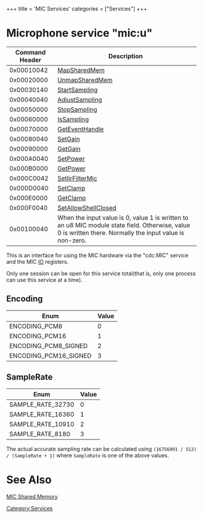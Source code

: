 +++
title = 'MIC Services'
categories = ["Services"]
+++

# Microphone service "mic:u"

| Command Header | Description                                                                                                                                               |
|----------------|-----------------------------------------------------------------------------------------------------------------------------------------------------------|
| 0x00010042     | [MapSharedMem](MIC:MapSharedMem "wikilink")                                                                                                               |
| 0x00020000     | [UnmapSharedMem](MIC:UnmapSharedMem "wikilink")                                                                                                           |
| 0x00030140     | [StartSampling](MICU:StartSampling "wikilink")                                                                                                            |
| 0x00040040     | [AdjustSampling](MICU:AdjustSampling "wikilink")                                                                                                          |
| 0x00050000     | [StopSampling](MICU:StopSampling "wikilink")                                                                                                              |
| 0x00060000     | [IsSampling](MICU:IsSampling "wikilink")                                                                                                                  |
| 0x00070000     | [GetEventHandle](MICU:GetEventHandle "wikilink")                                                                                                          |
| 0x00080040     | [SetGain](MICU:SetGain "wikilink")                                                                                                                        |
| 0x00090000     | [GetGain](MICU:GetGain "wikilink")                                                                                                                        |
| 0x000A0040     | [SetPower](MICU:SetPower "wikilink")                                                                                                                      |
| 0x000B0000     | [GetPower](MICU:GetPower "wikilink")                                                                                                                      |
| 0x000C0042     | [SetIirFilterMic](MICU:SetIirFilterMic "wikilink")                                                                                                        |
| 0x000D0040     | [SetClamp](MICU:SetClamp "wikilink")                                                                                                                      |
| 0x000E0000     | [GetClamp](MICU:GetClamp "wikilink")                                                                                                                      |
| 0x000F0040     | [SetAllowShellClosed](MICU:SetAllowShellClosed "wikilink")                                                                                                |
| 0x00100040     | When the input value is 0, value 1 is written to an u8 MIC module state field. Otherwise, value 0 is written there. Normally the input value is non-zero. |

This is an interface for using the MIC hardware via the "cdc:MIC"
service and the MIC [IO](IO_Registers "wikilink") registers.

Only one session can be open for this service total(that is, only one
process can use this service at a time).

## Encoding

| Enum                  | Value |
|-----------------------|-------|
| ENCODING_PCM8         | 0     |
| ENCODING_PCM16        | 1     |
| ENCODING_PCM8_SIGNED  | 2     |
| ENCODING_PCM16_SIGNED | 3     |

## SampleRate

| Enum              | Value |
|-------------------|-------|
| SAMPLE_RATE_32730 | 0     |
| SAMPLE_RATE_16360 | 1     |
| SAMPLE_RATE_10910 | 2     |
| SAMPLE_RATE_8180  | 3     |

The actual accurate sampling rate can be calculated using
`(16756991 / 512) / (SampleRate + 1)` where `SampleRate` is one of the
above values.

# See Also

[MIC Shared Memory](MIC_Shared_Memory "wikilink")

[Category:Services](Category:Services "wikilink")